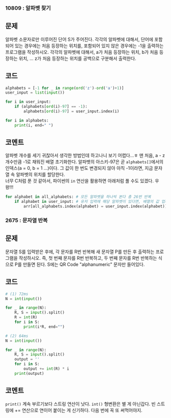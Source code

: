 ### 10809 : 알파벳 찾기
## 문제
알파벳 소문자로만 이루어진 단어 S가 주어진다. 각각의 알파벳에 대해서, 단어에 포함되어 있는 경우에는 처음 등장하는 위치를, 포함되어 있지 않은 경우에는 -1을 출력하는 프로그램을 작성하시오.
각각의 알파벳에 대해서, a가 처음 등장하는 위치, b가 처음 등장하는 위치, ... z가 처음 등장하는 위치를 공백으로 구분해서 출력한다.
## 코드
```python
alphabets = [-1 for _ in range(ord('z')-ord('a')+1)] 
user_input = list(input())

for i in user_input:
    if (alphabets[ord(i)-97] == -1):
        alphabets[ord(i)-97] = user_input.index(i)

for i in alphabets:
    print(i, end=" ")
```
## 코멘트
알파벳 개수를 세기 귀찮아서 생각한 방법인데 하고나니 보기 어렵다...ㅎ
맨 처음, a - z 개수만큼 -1로 채워진 배열 초기화한다.
알파벳의 아스키-97은 곧 `alphabets[]`에서의 인덱스(a = 0, b = 1 ...)이다.
그 값이 한 번도 변경되지 않아 아직 -1이라면, 지금 문자열 속 알파벳의 위치를 할당한다.
<br>
너무 C처럼 푼 것 같아서, 파이썬의 `in` 연산을 활용하면 아래처럼 풀 수도 있겠다. 우왕!!!
```python
for alphabet in all_alphabets: # 모든 알파벳을 하나씩 본다 총 26번 반복
    if alphabet in user_input: # 유저 입력에 해당 알파벳이 있다면, 배열의 값 업데이트
        arr[all_alphabets.index(alphabet) = user_input.index(alphabet)]
```

### 2675 : 문자열 반복
## 문제
문자열 S를 입력받은 후에, 각 문자를 R번 반복해 새 문자열 P를 만든 후 출력하는 프로그램을 작성하시오. 즉, 첫 번째 문자를 R번 반복하고, 두 번째 문자를 R번 반복하는 식으로 P를 만들면 된다. S에는 QR Code "alphanumeric" 문자만 들어있다.

## 코드
```python
# (1) 72ms
N = int(input())

for _ in range(N):
    R, S = input().split()
    R = int(R)
    for i in S:
        print(i*R, end="")

# (2) 64ms
N = int(input())

for _ in range(N):
    R, S = input().split()
    output = ''
    for i in S:
        output += int(R) * i
    print(output)
```
## 코멘트
`print()` 계속 부르기보다 스트링 연산이 낫다. `int()` 형변환은 별 게 아닌갑다.
빈 스트링에 += 연산으로 연이어 붙이는 게 신기하다. 다음 번에 꼭 또 써먹어야지.